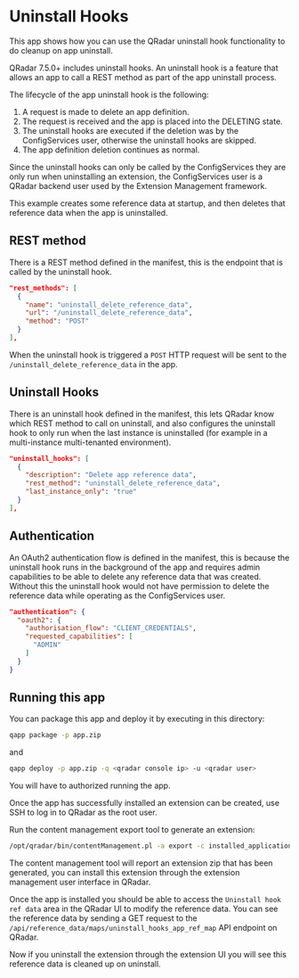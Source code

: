 # Uninstall Hooks

This app shows how you can use the QRadar uninstall hook functionality to do cleanup on app uninstall.

QRadar 7.5.0+ includes uninstall hooks. An uninstall hook is a feature that allows an app to call a REST method as 
part of the app uninstall process.

The lifecycle of the app uninstall hook is the following:

1. A request is made to delete an app definition.
2. The request is received and the app is placed into the DELETING state.
3. The uninstall hooks are executed if the deletion was by the ConfigServices user, otherwise the uninstall hooks are 
skipped.
4. The app definition deletion continues as normal.

Since the uninstall hooks can only be called by the ConfigServices they are only run when uninstalling an extension,
the ConfigServices user is a QRadar backend user used by the Extension Management framework.

This example creates some reference data at startup, and then deletes that reference data when the app is uninstalled.

## REST method

There is a REST method defined in the manifest, this is the endpoint that is called by the uninstall hook.

```json
"rest_methods": [
  {
    "name": "uninstall_delete_reference_data",
    "url": "/uninstall_delete_reference_data",
    "method": "POST"
  }
],
```

When the uninstall hook is triggered a `POST` HTTP request will be sent to the `/uninstall_delete_reference_data`
in the app.

## Uninstall Hooks

There is an uninstall hook defined in the manifest, this lets QRadar know which REST method to call on uninstall, and
also configures the uninstall hook to only run when the last instance is uninstalled (for example in a multi-instance
multi-tenanted environment).

```json
"uninstall_hooks": [
  {
    "description": "Delete app reference data",
    "rest_method": "uninstall_delete_reference_data",
    "last_instance_only": "true"
  }
],
```

## Authentication

An OAuth2 authentication flow is defined in the manifest, this is because the uninstall hook runs in the background
of the app and requires admin capabilities to be able to delete any reference data that was created. Without this
the uninstall hook would not have permission to delete the reference data while operating as the ConfigServices
user.

```json
"authentication": {
  "oauth2": {
    "authorisation_flow": "CLIENT_CREDENTIALS",
    "requested_capabilities": [
      "ADMIN"
    ]
  }
}
```

## Running this app

You can package this app and deploy it by executing in this directory:

```bash
qapp package -p app.zip
```

and

```bash
qapp deploy -p app.zip -q <qradar console ip> -u <qradar user>
```

You will have to authorized running the app.

Once the app has successfully installed an extension can be created, use SSH to log in to QRadar as the root user.

Run the content management export tool to generate an extension:

```bash
/opt/qradar/bin/contentManagement.pl -a export -c installed_application -i <app id from the install>
```

The content management tool will report an extension zip that has been generated, you can install this extension 
through the extension management user interface in QRadar.

Once the app is installed you should be able to access the `Uninstall hook ref data` area in the QRadar UI to modify
the reference data. You can see the reference data by sending a GET request to the
`/api/reference_data/maps/uninstall_hooks_app_ref_map` API endpoint on QRadar.

Now if you uninstall the extension through the extension UI you will see this reference data is cleaned up on 
uninstall.
